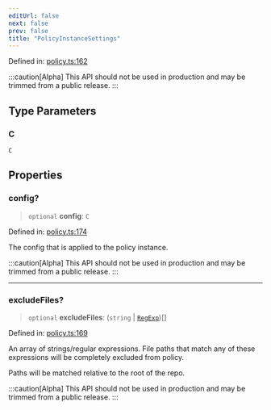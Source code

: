 ```yaml
---
editUrl: false
next: false
prev: false
title: "PolicyInstanceSettings"
---
```


Defined in: [policy.ts:162](https://github.com/tylerbutler/tools-monorepo/blob/main/packages/repopo/src/policy.ts#L162)

:::caution[Alpha]
This API should not be used in production and may be trimmed from a public release.
:::

## Type Parameters

### C

`C`

## Properties

### config?

> `optional` **config**: `C`

Defined in: [policy.ts:174](https://github.com/tylerbutler/tools-monorepo/blob/main/packages/repopo/src/policy.ts#L174)

The config that is applied to the policy instance.

:::caution[Alpha]
This API should not be used in production and may be trimmed from a public release.
:::

***

### excludeFiles?

> `optional` **excludeFiles**: (`string` \| [`RegExp`](https://developer.mozilla.org/docs/Web/JavaScript/Reference/Global_Objects/RegExp))[]

Defined in: [policy.ts:169](https://github.com/tylerbutler/tools-monorepo/blob/main/packages/repopo/src/policy.ts#L169)

An array of strings/regular expressions. File paths that match any of these expressions will be completely excluded
from policy.

Paths will be matched relative to the root of the repo.

:::caution[Alpha]
This API should not be used in production and may be trimmed from a public release.
:::
